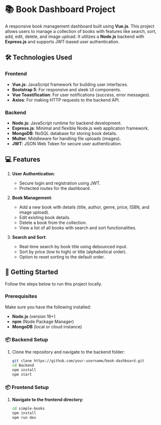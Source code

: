 # 📚 Book Dashboard Project

A responsive book management dashboard built using **Vue.js**. This project allows users to manage a collection of books with features like search, sort, add, edit, delete, and image upload. It utilizes a **Node.js** backend with **Express.js** and supports JWT-based user authentication.

## 🛠️ Technologies Used

### Frontend
- **Vue.js**: JavaScript framework for building user interfaces.
- **Bootstrap 5**: For responsive and sleek UI components.
- **Vue Toastification**: For user notifications (success, error messages).
- **Axios**: For making HTTP requests to the backend API.

### Backend
- **Node.js**: JavaScript runtime for backend development.
- **Express.js**: Minimal and flexible Node.js web application framework.
- **MongoDB**: NoSQL database for storing book details.
- **Multer**: Middleware for handling file uploads (images).
- **JWT**: JSON Web Token for secure user authentication.

## 💻 Features

1. **User Authentication**:
   - Secure login and registration using JWT.
   - Protected routes for the dashboard.

2. **Book Management**:
   - Add a new book with details (title, author, genre, price, ISBN, and image upload).
   - Edit existing book details.
   - Delete a book from the collection.
   - View a list of all books with search and sort functionalities.

3. **Search and Sort**:
   - Real-time search by book title using debounced input.
   - Sort by price (low to high) or title (alphabetical order).
   - Option to reset sorting to the default order.

  

## 🚀 Getting Started

Follow the steps below to run this project locally.

### Prerequisites

Make sure you have the following installed:
- **Node.js** (version 16+)
- **npm** (Node Package Manager)
- **MongoDB** (local or cloud instance)

### 📦 Backend Setup

1. Clone the repository and navigate to the backend folder:

   ```bash
   git clone https://github.com/your-username/book-dashboard.git
   cd Backend
   npm install
   npm start

### 📦 Frontend Setup

1. **Navigate to the frontend directory**:

   ```bash
   cd simple-books
   npm install
   npm run dev


